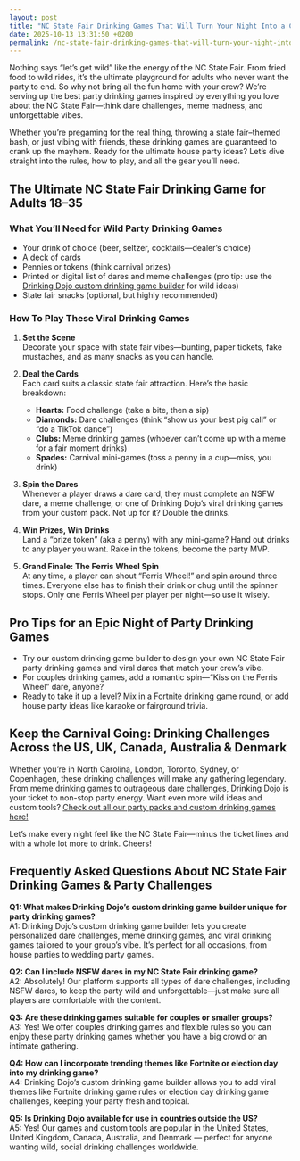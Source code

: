```yaml
---
layout: post
title: "NC State Fair Drinking Games That Will Turn Your Night Into a Carnival"
date: 2025-10-13 13:31:50 +0200
permalink: /nc-state-fair-drinking-games-that-will-turn-your-night-into-a-carnival/
---
```

Nothing says “let’s get wild” like the energy of the NC State Fair. From fried food to wild rides, it’s the ultimate playground for adults who never want the party to end. So why not bring all the fun home with your crew? We’re serving up the best party drinking games inspired by everything you love about the NC State Fair—think dare challenges, meme madness, and unforgettable vibes.

Whether you’re pregaming for the real thing, throwing a state fair–themed bash, or just vibing with friends, these drinking games are guaranteed to crank up the mayhem. Ready for the ultimate house party ideas? Let’s dive straight into the rules, how to play, and all the gear you’ll need.

## The Ultimate NC State Fair Drinking Game for Adults 18–35

### What You’ll Need for Wild Party Drinking Games

- Your drink of choice (beer, seltzer, cocktails—dealer’s choice)
- A deck of cards
- Pennies or tokens (think carnival prizes)
- Printed or digital list of dares and meme challenges (pro tip: use the [Drinking Dojo custom drinking game builder](https://drinkingdojo.com) for wild ideas)
- State fair snacks (optional, but highly recommended)

### How To Play These Viral Drinking Games

1. **Set the Scene**  
   Decorate your space with state fair vibes—bunting, paper tickets, fake mustaches, and as many snacks as you can handle.

2. **Deal the Cards**  
   Each card suits a classic state fair attraction. Here’s the basic breakdown:
   - **Hearts:** Food challenge (take a bite, then a sip)
   - **Diamonds:** Dare challenges (think “show us your best pig call” or “do a TikTok dance”)
   - **Clubs:** Meme drinking games (whoever can’t come up with a meme for a fair moment drinks)
   - **Spades:** Carnival mini-games (toss a penny in a cup—miss, you drink)

3. **Spin the Dares**  
   Whenever a player draws a dare card, they must complete an NSFW dare, a meme challenge, or one of Drinking Dojo’s viral drinking games from your custom pack. Not up for it? Double the drinks.

4. **Win Prizes, Win Drinks**  
   Land a “prize token” (aka a penny) with any mini-game? Hand out drinks to any player you want. Rake in the tokens, become the party MVP.

5. **Grand Finale: The Ferris Wheel Spin**  
   At any time, a player can shout “Ferris Wheel!” and spin around three times. Everyone else has to finish their drink or chug until the spinner stops. Only one Ferris Wheel per player per night—so use it wisely.

## Pro Tips for an Epic Night of Party Drinking Games

- Try our custom drinking game builder to design your own NC State Fair party drinking games and viral dares that match your crew’s vibe.
- For couples drinking games, add a romantic spin—“Kiss on the Ferris Wheel” dare, anyone?
- Ready to take it up a level? Mix in a Fortnite drinking game round, or add house party ideas like karaoke or fairground trivia.

## Keep the Carnival Going: Drinking Challenges Across the US, UK, Canada, Australia & Denmark

Whether you’re in North Carolina, London, Toronto, Sydney, or Copenhagen, these drinking challenges will make any gathering legendary. From meme drinking games to outrageous dare challenges, Drinking Dojo is your ticket to non-stop party energy. Want even more wild ideas and custom tools? [Check out all our party packs and custom drinking games here!](https://drinkingdojo.com)

Let’s make every night feel like the NC State Fair—minus the ticket lines and with a whole lot more to drink. Cheers!

## Frequently Asked Questions About NC State Fair Drinking Games & Party Challenges

**Q1: What makes Drinking Dojo’s custom drinking game builder unique for party drinking games?**  
A1: Drinking Dojo’s custom drinking game builder lets you create personalized dare challenges, meme drinking games, and viral drinking games tailored to your group’s vibe. It’s perfect for all occasions, from house parties to wedding party games.

**Q2: Can I include NSFW dares in my NC State Fair drinking game?**  
A2: Absolutely! Our platform supports all types of dare challenges, including NSFW dares, to keep the party wild and unforgettable—just make sure all players are comfortable with the content.

**Q3: Are these drinking games suitable for couples or smaller groups?**  
A3: Yes! We offer couples drinking games and flexible rules so you can enjoy these party drinking games whether you have a big crowd or an intimate gathering.

**Q4: How can I incorporate trending themes like Fortnite or election day into my drinking game?**  
A4: Drinking Dojo’s custom drinking game builder allows you to add viral themes like Fortnite drinking game rules or election day drinking game challenges, keeping your party fresh and topical.

**Q5: Is Drinking Dojo available for use in countries outside the US?**  
A5: Yes! Our games and custom tools are popular in the United States, United Kingdom, Canada, Australia, and Denmark — perfect for anyone wanting wild, social drinking challenges worldwide.

<script type="application/ld+json">
{
  "@context": "https://schema.org",
  "@type": "BlogPosting",
  "headline": "NC State Fair Drinking Games That Will Turn Your Night Into a Carnival",
  "description": "Discover the ultimate NC State Fair party drinking games featuring dare challenges, meme drinking games, and custom drinking game builder tools. Perfect for wild house party ideas across the US, UK, Canada, Australia, and Denmark.",
  "author": {
    "@type": "Person",
    "name": "Drinking Dojo"
  },
  "publisher": {
    "@type": "Person",
    "name": "Drinking Dojo"
  },
  "mainEntityOfPage": {
    "@type": "WebPage",
    "@id": "https://drinkingdojo.com/blog/nc-state-fair-drinking-games"
  },
  "datePublished": "2024-06-01",
  "dateModified": "2024-06-01",
  "articleSection": [
    "Drinking Games",
    "Party Drinking Games",
    "Dare Challenges",
    "Meme Drinking Games",
    "Custom Drinking Game Builder"
  ],
  "keywords": "drinking games, party drinking games, custom drinking game builder, dare challenges, viral drinking games, meme drinking games, fortnite drinking game, NSFW dares, wedding party games, couples drinking games, house party ideas, drinking challenges",
  "inLanguage": "en-US"
}
</script>

<script type="application/ld+json">
{
  "@context": "https://schema.org",
  "@type": "FAQPage",
  "mainEntity": [
    {
      "@type": "Question",
      "name": "What makes Drinking Dojo’s custom drinking game builder unique for party drinking games?",
      "acceptedAnswer": {
        "@type": "Answer",
        "text": "Drinking Dojo’s custom drinking game builder lets you create personalized dare challenges, meme drinking games, and viral drinking games tailored to your group’s vibe. It’s perfect for all occasions, from house parties to wedding party games."
      }
    },
    {
      "@type": "Question",
      "name": "Can I include NSFW dares in my NC State Fair drinking game?",
      "acceptedAnswer": {
        "@type": "Answer",
        "text": "Absolutely! Our platform supports all types of dare challenges, including NSFW dares, to keep the party wild and unforgettable—just make sure all players are comfortable with the content."
      }
    },
    {
      "@type": "Question",
      "name": "Are these drinking games suitable for couples or smaller groups?",
      "acceptedAnswer": {
        "@type": "Answer",
        "text": "Yes! We offer couples drinking games and flexible rules so you can enjoy these party drinking games whether you have a big crowd or an intimate gathering."
      }
    },
    {
      "@type": "Question",
      "name": "How can I incorporate trending themes like Fortnite or election day into my drinking game?",
      "acceptedAnswer": {
        "@type": "Answer",
        "text": "Drinking Dojo’s custom drinking game builder allows you to add viral themes like Fortnite drinking game rules or election day drinking game challenges, keeping your party fresh and topical."
      }
    },
    {
      "@type": "Question",
      "name": "Is Drinking Dojo available for use in countries outside the US?",
      "acceptedAnswer": {
        "@type": "Answer",
        "text": "Yes! Our games and custom tools are popular in the United States, United Kingdom, Canada, Australia, and Denmark — perfect for anyone wanting wild, social drinking challenges worldwide."
      }
    }
  ]
}
</script>